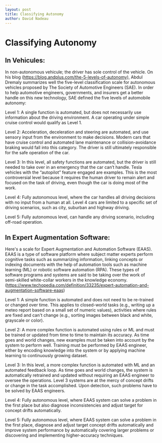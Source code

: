 ```yaml
---
layout: post
title: Classifying Autonomy
author: David Nadeau
---
```


# Classifying Autonomy

## In Vehicules:

In non-autonomous vehicule; the driver has sole control of the vehicle. On his blog (https://blog.andplus.com/the-5-levels-of-autonomy), Abdul Dremaly summarizes well the five-level classification scale for autonomous vehicles proposed by The Society of Automotive Engineers (SAE). In order to help automotive engineers, governments, and insurers get a better handle on this new technology, SAE defined the five levels of automobile autonomy: 

Level 1: A single function is automated, but does not necessarily use information about the driving environment. A car operating under simple cruise control would qualify as Level 1.

Level 2: Acceleration, deceleration and steering are automated, and use sensory input from the environment to make decisions. Modern cars that have cruise control and automated lane maintenance or collision-avoidance braking would fall into this category. The driver is still ultimately responsible for the safe operation of the car.

Level 3: In this level, all safety functions are automated, but the driver is still needed to take over in an emergency that the car can’t handle. Tesla vehicles with the “autopilot” feature engaged are examples. This is the most controversial level because it requires the human driver to remain alert and focused on the task of driving, even though the car is doing most of the work.  

Level 4: Fully autonomous level, where the car handles all driving decisions with no input from a human at all. Level 4 cars are limited to a specific set of driving scenarios, such as city, suburban and highway driving.

Level 5: Fully autonomous level, can handle any driving scenario, including off-road operation.

## In Expert Augmentation Software:

Here's a scale for Expert Augmentation and Automation Software (EAAS). EAAS is a type of software platform where subject matter experts perform cognitive tasks such as summarizing information, linking concepts or indexing documents with the help of automation tools such as machine learning (ML) or robotic software automation (RPA). These types of software programs and systems are said to be taking over the work of semi-skilled white-collar workers in the knowledge economy. (https://www.techopedia.com/definition/33235/expert-automation-and-augmentation-software-eaas)

Level 1: A simple function is automated and does not need to be re-trained or changed over time. This applies to closed-world tasks (e.g., writing up a meteo report based on a small set of numeric values), activities where rules are fixed and can't change (e.g., sorting images between black and white, grayscale or color). 

Level 2: A more complex function is automated using rules or ML and must be trained or updated from time to time to maintain its accuracy. As time goes and world changes, new examples must be taken into account by the system to perform well. Training must be performed by EAAS engineer, either by encoding knowledge into the system or by applying machine learning to continuously growing dataset. 

Level 3: In this level, a more complex function is automated with ML and an automated feedback loop. As time goes and world changes, the system is automatically retrained and updated without requiring an EAAS engineer to oversee the operations. Level 3 systems are at the mercy of concept drifts or change in the task accomplished. Upon detection, such problems have to be solved by EAAS engineers.

Level 4: Fully autonomous level, where EAAS system can solve a problem in the first place but also diagnose inconsistencies and adjust target for concept drifts automatically.

Level 5: Fully autonomous level,  where EAAS system can solve a problem in the first place, diagnose and adjust target concept drifts automatically and improve system performance by automatically covering larger problems or discovering and implementing higher-accuracy techniques.

